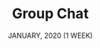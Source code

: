 ---
title: "Group Chat"
date: "JANUARY, 2020 (1 WEEK)"
team: "Team: 1"
desc: ""
square: ./GroupChat/cover.png
order: 2
worktype: "ux"
content: "index"
useTemplate: false
---